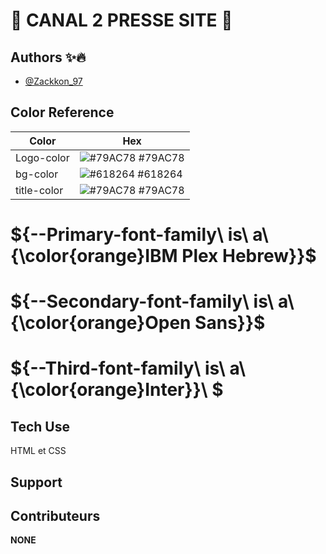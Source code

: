 
  # 🚀 CANAL 2 PRESSE SITE 📝 
## Authors ✨🔥 

-  [@Zackkon_97](https://www.github.com/Zackkon_97)


## Color Reference

| Color             | Hex                                                                |
| ----------------- | ------------------------------------------------------------------ |
| Logo-color| ![#79AC78](https://via.placeholder.com/10/0a192f?text=+) #79AC78|
| bg-color | ![#618264](https://via.placeholder.com/10/f8f8f8?text=+) #618264|
| title-color | ![#79AC78](https://via.placeholder.com/10/00b48a?text=+) #79AC78|

# ${--Primary-font-family\ is\ a\ {\color{orange}IBM Plex Hebrew}}\$
# ${--Secondary-font-family\ is\ a\ {\color{orange}Open Sans}}\$
# ${--Third-font-family\ is\ a\ {\color{orange}Inter}}\ $

## Tech Use

HTML et CSS

## Support

## Contributeurs
**NONE**